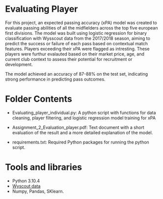# Evaluating Player 
For this project, an expected passing accuracy (xPA) model was created to evaluate passing abilities of all the midfielders across the top five european first divisions. The model was built using logistic regression for binary classification with Wysscout data from the 2017/2018 season, aiming to predict the success or failure of each pass based on contextual match features. Players exceeding their xPA were flagged as intresting. These players were furthur evalauted based on their market price, age, and current club context to assess their potential for recruitment or development. 

The model achieved an accuracy of 87-88% on the test set, indicating strong performance in predicting pass outcomes. 

# Folder Contents 
- Evaluating_player_individual.py: A python script with functions for data cleaning, player filtering, and logistic regression model training for xPA
  
- Assignment_2_Evaluation_player.pdf: Text document with a short evaluation of the result and a more detailed explanation of the model.
  
- requirements.txt: Required Python packages for running the python script.

# Tools and libraries 
- Python 3.10.4
- [Wyscout data](https://github.com/koenvo/wyscout-soccer-match-event-dataset)
- Numpy, Pandas, SKlearn.

